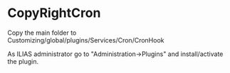 CopyRightCron
============

Copy the main folder to Customizing/global/plugins/Services/Cron/CronHook

As ILIAS administrator go to "Administration->Plugins" and install/activate the plugin.  
